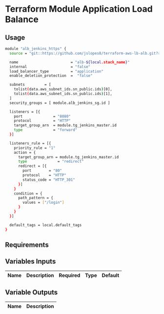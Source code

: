# Terraform Module Application Load Balance

## Usage
```bash
module "alb_jenkins_https" {
  source = "git::https://github.com/jslopes8/terraform-aws-lb-alb.git?ref=v2.0"

  name                        = "alb-${local.stack_name}"
  internal                    = "false"
  load_balancer_type          = "application"
  enable_deletion_protection  =  "false"

  subnets         = [ 
    tolist(data.aws_subnet_ids.sn_public.ids)[0],
    tolist(data.aws_subnet_ids.sn_public.ids)[1],
  ]
  security_groups = [ module.alb_jenkins_sg.id ]

  listeners = [{
    port              = "8080"
    protocol          = "HTTP"
    target_group_arn  = module.tg_jenkins_master.id
    type              = "forward"
  }]

  listeners_rule = [{
    priority_rule = "1"
    action = {
      target_group_arn = module.tg_jenkins_master.id
      type              = "redirect"
      redirect = [{
        port        = "80"
        protocol    = "HTTP"
        status_code = "HTTP_301"
      }]
    }
    condition = {
      path_pattern = {
        values = ["/login"]
      }
    }
  }]

  default_tags = local.default_tags 
}
```
## Requirements

<!-- BEGINNING OF PRE-COMMIT-TERRAFORM DOCS HOOK -->
## Variables Inputs
| Name | Description | Required | Type | Default |
| ---- | ----------- | -------- | ---- | ------- |

## Variable Outputs
<!-- END OF PRE-COMMIT-TERRAFORM DOCS HOOK -->
| Name | Description |
| ---- | ----------- |
